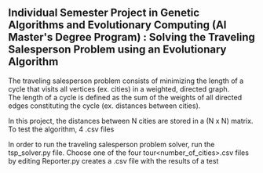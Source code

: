 ## Individual Semester Project in Genetic Algorithms and Evolutionary Computing (AI Master's Degree Program) : Solving the Traveling Salesperson Problem using an Evolutionary Algorithm

The traveling salesperson problem consists of minimizing the length of a cycle that visits all vertices (ex. cities) in a
weighted, directed graph.   
The length of a cycle is defined as the sum of the weights of all directed edges constituting the cycle (ex. distances between cities).

In this project, the distances between N cities are stored in a (N x N) matrix.
To test the algorithm, 4 .csv files

In order to run the traveling salesperson problem solver, run the tsp_solver.py file.
Choose one of the four tour<number_of_cities>.csv files by editing 
Reporter.py creates a .csv file with the results of a test
